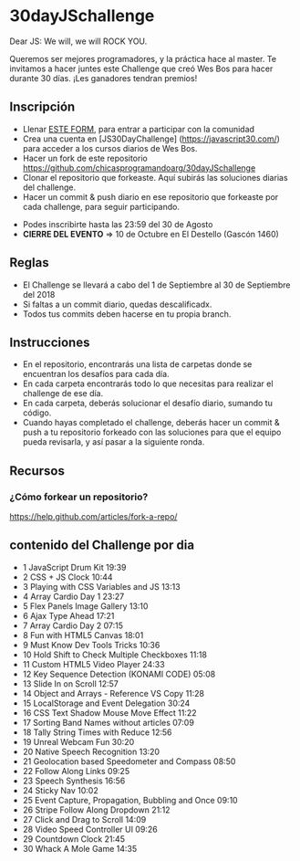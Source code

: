 # 30dayJSchallenge
Dear JS: We will, we will ROCK YOU.

Queremos ser mejores programadores, y la práctica hace al master. Te invitamos a hacer juntes este Challenge que creó Wes Bos para hacer durante 30 días. ¡Les ganadores tendran premios!


## Inscripción
- Llenar [ESTE FORM](https://docs.google.com/forms/d/e/1FAIpQLSdGKuN2EPDuwnnTpkH9hXl9VJdPQnGWs8GJQ_fbkJMcAF4Pog/viewform), para entrar a participar con la comunidad
- Crea una cuenta en  [JS30DayChallenge] (https://javascript30.com/) para acceder a los cursos diarios de Wes Bos.
- Hacer un fork de este repositorio https://github.com/chicasprogramandoarg/30dayJSchallenge
- Clonar el repositorio que forkeaste. Aquí subirás las soluciones diarias del challenge. 
- Hacer un commit & push diario en ese repositorio que forkeaste por cada challenge, para seguir participando.

* Podes inscribirte hasta las 23:59 del 30 de Agosto
* **CIERRE DEL EVENTO** => 10 de Octubre en El Destello (Gascón 1460)

## Reglas
- El Challenge se llevará a cabo del 1 de Septiembre al 30 de Septiembre del 2018
- Si faltas a un commit diario, quedas descalificadx.
- Todos tus commits deben hacerse en tu propia branch.

## Instrucciones
- En el repositorio, encontrarás una lista de carpetas donde se encuentran los desafíos para cada día. 
- En cada carpeta encontrarás todo lo que necesitas para realizar el challenge de ese día. 
- En cada carpeta, deberás solucionar el desafío diario, sumando tu código.
- Cuando hayas completado el challenge, deberás hacer un commit & push a tu repositorio forkeado con las soluciones para que el equipo pueda revisarla, y así pasar a la siguiente ronda.

## Recursos
### ¿Cómo forkear un repositorio?
https://help.github.com/articles/fork-a-repo/


## contenido del Challenge por dia

- 1 JavaScript Drum Kit 19:39
- 2 CSS + JS Clock 10:44
- 3 Playing with CSS Variables and JS 13:13
- 4 Array Cardio Day 1 23:27
- 5 Flex Panels Image Gallery 13:10
- 6 Ajax Type Ahead 17:21
- 7 Array Cardio Day 2 07:15
- 8 Fun with HTML5 Canvas 18:01
- 9 Must Know Dev Tools Tricks 10:36
- 10 Hold Shift to Check Multiple Checkboxes 11:18
- 11 Custom HTML5 Video Player 24:33
- 12 Key Sequence Detection (KONAMI CODE) 05:08
- 13 Slide In on Scroll 12:57
- 14 Object and Arrays - Reference VS Copy 11:28
- 15 LocalStorage and Event Delegation 30:24
- 16 CSS Text Shadow Mouse Move Effect 11:22
- 17 Sorting Band Names without articles 07:09
- 18 Tally String Times with Reduce 12:56
- 19 Unreal Webcam Fun 30:20
- 20 Native Speech Recognition 13:20
- 21 Geolocation based Speedometer and Compass 08:50
- 22 Follow Along Links 09:25
- 23 Speech Synthesis 16:56
- 24 Sticky Nav 10:02
- 25 Event Capture, Propagation, Bubbling and Once 09:10
- 26 Stripe Follow Along Dropdown 21:12
- 27 Click and Drag to Scroll 14:09
- 28 Video Speed Controller UI 09:26
- 29 Countdown Clock 21:45
- 30 Whack A Mole Game 14:35


